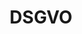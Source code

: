 ---
title: DSGVO

omit_header_text: true
description: We'd love to hear from you
type: page
menu: main

---